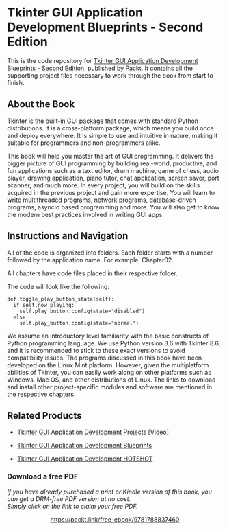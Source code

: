 # Tkinter GUI Application Development Blueprints - Second Edition
This is the code repository for [Tkinter GUI Application Development Blueprints - Second Edition](https://www.packtpub.com/application-development/tkinter-gui-application-development-blueprints-second-edition?utm_source=github&utm_medium=repository&utm_campaign=9781788837460), published by [Packt](https://www.packtpub.com/?utm_source=github). It contains all the supporting project files necessary to work through the book from start to finish.
## About the Book
Tkinter is the built-in GUI package that comes with standard Python distributions. It is a cross-platform package, which means you build once and deploy everywhere. It is simple to use and intuitive in nature, making it suitable for programmers and non-programmers alike.

This book will help you master the art of GUI programming. It delivers the bigger picture of GUI programming by building real-world, productive, and fun applications such as a text editor, drum machine, game of chess, audio player, drawing application, piano tutor, chat application, screen saver, port scanner, and much more. In every project, you will build on the skills acquired in the previous project and gain more expertise. You will learn to write multithreaded programs, network programs, database-driven programs, asyncio based programming and more. You will also get to know the modern best practices involved in writing GUI apps.
## Instructions and Navigation
All of the code is organized into folders. Each folder starts with a number followed by the application name. For example, Chapter02.

All chapters have code files placed in their respective folder.

The code will look like the following:
```
def toggle_play_button_state(self):
  if self.now_playing:
    self.play_button.config(state="disabled")
  else:
    self.play_button.config(state="normal")
```

We assume an introductory level familiarity with the basic constructs of Python
programming language. We use Python version 3.6 with Tkinter 8.6, and it is recommended
to stick to these exact versions to avoid compatibility issues.
The programs discussed in this book have been developed on the Linux Mint
platform. However, given the multiplatform abilities of Tkinter, you can easily work along
on other platforms such as Windows, Mac OS, and other distributions of Linux. The links to
download and install other project-specific modules and software are mentioned in the
respective chapters.

## Related Products
* [Tkinter GUI Application Development Projects [Video]](https://www.packtpub.com/application-development/tkinter-gui-application-development-projects-video?utm_source=github&utm_medium=repository&utm_campaign=9781787280151)

* [Tkinter GUI Application Development Blueprints](https://www.packtpub.com/application-development/tkinter-gui-application-development-blueprints?utm_source=github&utm_medium=repository&utm_campaign=9781785889738)

* [Tkinter GUI Application Development HOTSHOT](https://www.packtpub.com/application-development/tkinter-gui-application-development-hotshot?utm_source=github&utm_medium=repository&utm_campaign=9781849697941)


### Download a free PDF

 <i>If you have already purchased a print or Kindle version of this book, you can get a DRM-free PDF version at no cost.<br>Simply click on the link to claim your free PDF.</i>
<p align="center"> <a href="https://packt.link/free-ebook/9781788837460">https://packt.link/free-ebook/9781788837460 </a> </p>